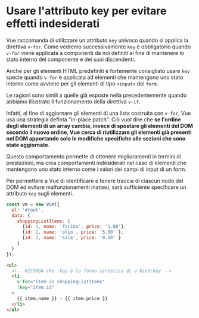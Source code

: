 # Usare l'attributo key per evitare effetti indesiderati

Vue raccomanda di utilizzare un attributo `key` univoco quando si applica la direttiva `v-for`. Come vedremo successivamente `key` è obbligatorio quando `v-for` viene applicata a componenti da noi definiti al fine di mantenere lo stato interno del componente e dei suoi discendenti.

Anche per gli elementi HTML predefiniti è fortemente consigliato usare `key` specie quando `v-for` è applicata ad elementi che mantengono uno stato interno come avviene per gli elementi di tipo `<input>` dei `form`.

Le ragioni sono simili a quelle già esposte nella precedentemente quando abbiamo illustrato il funzionamento della direttiva `v-if`.

Infatti, al fine di aggiornare gli elementi di una lista costruita con `v-for`, Vue usa una strategia definta "in-place patch". Ciò vuol dire che **se l'ordine degli elementi di un array cambia, invece di spostare gli elementi del DOM secondo il nuovo ordine, Vue cerca di riutilizzare gli elementi già presenti nel DOM apportando solo le modifiche specifiche alle sezioni che sono state aggiornate**.

Questo comportamento permette di ottenere miglioramenti in termini di prestazioni, ma crea comportamenti indesiderati nel caso di elementi che mantengono uno stato interno come i valori dei campi di input di un form. 

Per permettere a Vue di identificare e tenere traccia di ciascun nodo del DOM ed evitare malfunzionamenti inattesi, sarà sufficiente specificare un attributo `key` sugli elementi.

```javascript
const vm = new Vue({
  el: '#root',
  data: {
    shoppingListItems: [
      {id: 1, name: 'farina', price: '1.00'},
      {id: 2, name: 'olio', price: '5.50' },
      {id: 3, name: 'sale', price: '0.50' }
    ]
  }
});
```

```html
<ul>
  <!-- RICORDA che :key è la forma sintetica di v-bind:key -->
  <li 
    v-for="item in shoppingListItems"
    :key="item.id"
  >
    {{ item.name }} - {{ item.price }}
  </li>
</ul>
```